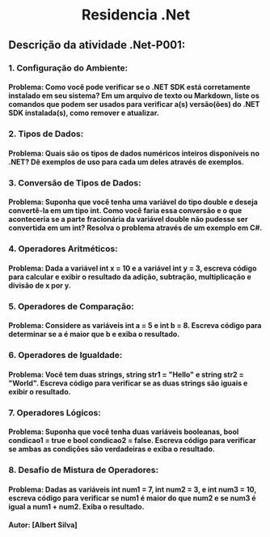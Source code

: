 <h1 align="center">Residencia .Net</h1>

## Descrição da atividade .Net-P001:

### 1. Configuração do Ambiente:
#### Problema: Como você pode verificar se o .NET SDK está corretamente instalado em seu sistema? Em um arquivo de texto ou Markdown, liste os comandos que podem ser usados para verificar a(s) versão(ões) do .NET SDK instalada(s), como remover e atualizar.

### 2. Tipos de Dados:
#### Problema: Quais são os tipos de dados numéricos inteiros disponíveis no .NET? Dê exemplos de uso para cada um deles através de exemplos.

### 3. Conversão de Tipos de Dados:
#### Problema: Suponha que você tenha uma variável do tipo double e deseja convertê-la em um tipo int. Como você faria essa conversão e o que aconteceria se a parte fracionária da variável double não pudesse ser convertida em um int? Resolva o problema através de um exemplo em C#.

### 4. Operadores Aritméticos:
#### Problema: Dada a variável int x = 10 e a variável int y = 3, escreva código para calcular e exibir o resultado da adição, subtração, multiplicação e divisão de x por y.

### 5. Operadores de Comparação:
#### Problema: Considere as variáveis int a = 5 e int b = 8. Escreva código para determinar se a é maior que b e exiba o resultado.

### 6. Operadores de Igualdade:
#### Problema: Você tem duas strings, string str1 = "Hello" e string str2 = "World". Escreva código para verificar se as duas strings são iguais e exibir o resultado.

### 7. Operadores Lógicos:
#### Problema: Suponha que você tenha duas variáveis booleanas, bool condicao1 = true e bool condicao2 = false. Escreva código para verificar se ambas as condições são verdadeiras e exiba o resultado.

### 8. Desafio de Mistura de Operadores:
#### Problema: Dadas as variáveis int num1 = 7, int num2 = 3, e int num3 = 10, escreva código para verificar se num1 é maior do que num2 e se num3 é igual a num1 + num2. Exiba o resultado.

#### Autor: [Albert Silva]